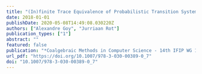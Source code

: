 ```yaml
---
title: "(In)finite Trace Equivalence of Probabilistic Transition Systems"
date: 2018-01-01
publishDate: 2020-05-08T14:49:08.030220Z
authors: ["Alexandre Goy", "Jurriaan Rot"]
publication_types: ["1"]
abstract: ""
featured: false
publication: "*Coalgebraic Methods in Computer Science - 14th IFIP WG 1.3 International Workshop, CMCS 2018, Colocated with ETAPS 2018, Thessaloniki, Greece, April 14-15, 2018, Revised Selected Papers*"
url_pdf: "https://doi.org/10.1007/978-3-030-00389-0_7"
doi: "10.1007/978-3-030-00389-0_7"
---
```


